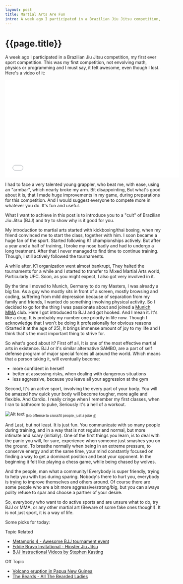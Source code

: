 ```yaml
---
layout: post
title: Martial Arts Are Fun
intro: A week ago I participated in a Brazilian Jiu Jitsu competition, my first ever sport competition. This was my first competition, not envolving math, physics or programming and I must say, it felt awesome.
---
```

{{page.title}}
=====================

A week ago I participated in a Brazilian Jiu Jitsu competition, my first ever sport competition. This was my first competition, not envolving math, physics or programming and I must say, it felt awesome, even though I lost. Here's a video of it: 

<iframe width="560" height="315" src="//www.youtube.com/embed/NHbVvaorFxQ" frameborder="0" allowfullscreen></iframe>

I had to face a very talented young grappler, who beat me, with ease, using an "armbar", which nearly broke my arm. Bit disappointing, But what's good about it is, that I made huge improvements in my game, during preparations for this competition. And I would suggest everyone to compete more in whatever you do. It's fun and useful.

What I want to achieve in this post is to introduce you to a "cult" of Brazilian Jiu Jitsu (BJJ) and try to show why is it good for you.

My introduction to martial arts started with kickboxing/thai boxing, when my friend convinced me to start the class, together with him. I soon became a huge fan of the sport. Started following K1 championships actively. But after a year and a half of training, I broke my nose badly and had to undergo a long treatment. After that I never managed to find time to continue training. Though, I still actively followed the tournaments.

A while after, K1 organization went almost bankrupt, They halted the tournaments for a while and I started to transfer to Mixed Martial Arts world, Particularly UFC. Soon, as you might expect, I also got very involved in it. 

By the time I moved to Munich, Germany to do my Masters, I was already a big fan. As a guy who mostly sits in front of a screen, mostly browsing and coding, suffering from mild depression because of separation from my family and friends, I wanted do something involving physical activity. So I decided to go for the thing I was passionate about and joined a [Munich MMA](http://www.munich-mma.de/) club. Here I got introduced to BJJ and got hooked. And I mean it. It's like a drug. It is probably my number one priority in life now. Though I acknowledge that I won't be doing it professionally for obvious reasons (Started it at the age of 25), It brings immense amount of joy to my life and I think that's the most important thing to strive for.

So what's good about it? First off all, It is one of the most effective martial arts in existence. BJJ or it's similar alternative SAMBO, are a part of self defense program of major special forces all around the world. Which means that a person taking it, will eventually become:

- more confident in herself
- better at assessing risks, when dealing with dangerous situations
- less aggressive, because you leave all your aggression at the gym

Second, It's an active sport, involving the every part of your body. You will be amazed how quick your body will become tougher, more agile and flexible. And Cardio. I really cringe when I remember my first classes, when I ran to bathroom to puke, Seriously it's a hell of a workout.

![Alt text](http://www.getsumrun.com/wp-content/uploads/2014/06/tumblr_mzvac6ytuo1sismpto1_500.jpg)
<sub style="font-size:11px">(No offense to crossfit people, just a joke ;))</sub>

And Last, but not least. It is just fun. You communicate with so many people during training, and in a way that is not regular and normal, but more intimate and scary (initially). One of the first things you learn, is to deal with the panic you will, for sure, experience when someone just smashes you on the ground, To breathe normally when being in an extreme pressure, to conserve energy and at the same time, your mind constantly focused on finding a way to get a dominant position and beat your opponent. In the beginning it felt like playing a chess game, while being chased by wolves. 

And the people, man what a community! Everybody is super friendly, trying to help you with tips during sparing. Nobody's there to hurt you, everybody is trying to improve themselves and others around. Of course there are some people who are a bit more aggressive/strong/big, but you can always polity refuse to spar and choose a partner of your desire.

So, everybody who want to do active sports and are unsure what to do, try BJJ or MMA, or any other martial art (Beware of some fake ones though!). It is not just sport, it is a way of life.

Some picks for today:

Topic Related

- [Metamoris 4 - Awesome BJJ tournament event](http://www.bjjee.com/videos/videos-watch-metamoris-iv-matches/)
- [Eddie Bravo Invitational - Hipster Jiu Jitsu](https://vimeo.com/97942050)
- [BJJ Instructional Videos by Stephen Kasting](https://www.youtube.com/user/StephanKesting)

Off Topic

- [Volcano eruption in Papua New Guinea](https://www.youtube.com/watch?v=BUREX8aFbMs)
- [The Beards - All The Bearded Ladies](https://www.youtube.com/watch?v=9ua2_UaCPgA)

